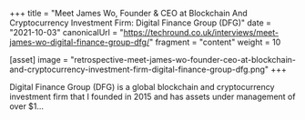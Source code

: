 +++
title = "Meet James Wo, Founder & CEO at Blockchain And Cryptocurrency Investment Firm: Digital Finance Group (DFG)"
date = "2021-10-03"
canonicalUrl = "https://techround.co.uk/interviews/meet-james-wo-digital-finance-group-dfg/"
fragment = "content"
weight = 10

[asset]
    image = "retrospective-meet-james-wo-founder-ceo-at-blockchain-and-cryptocurrency-investment-firm-digital-finance-group-dfg.png"
+++

Digital Finance Group (DFG) is a global blockchain and cryptocurrency 
investment firm that I founded in 2015 and has assets under management of 
over $1...
